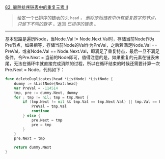 [82. 删除排序链表中的重复元素 II](https://leetcode.cn/problems/remove-duplicates-from-sorted-list-ii/)

> 给定一个已排序的链表的头 `head` ， *删除原始链表中所有重复数字的节点，只留下不同的数字* 。返回 *已排序的链表* 。

----

基本思路是遍历Node，当Node.Val != Node.Next.Val时，存储当前Node作为Pre节点，如果相等，存储当前Node的Val作为PreVal，之后若满足Node.Val == PreVal，或者Node.Val == Node.Next.Val，即满足了重复特点，最后一旦不满足条件，令Pre.Next = 当前的Node即可，值得注意的是，如果重复的元素在链表末尾，无法在循环中就直接完成消除的过程，所以在循环结束的时候还需要计算一次Pre.Next = Node，代码如下：

```go
func deleteDuplicates(head *ListNode) *ListNode {
    dummy := &ListNode{Next:head}
    var PreVal = -114514
    tmp, pre := dummy.Next, dummy
    for ; tmp != nil; tmp = tmp.Next {
        if (tmp.Next != nil && tmp.Val == tmp.Next.Val) || tmp.Val == PreVal {
            PreVal = tmp.Val
            continue
        } else {
            pre.Next = tmp
            pre = tmp
        }
    }
    pre.Next = tmp

    return dummy.Next
}
```

